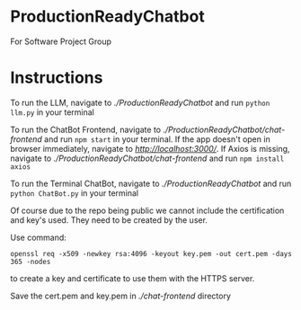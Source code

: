 # ProductionReadyChatbot
For Software Project Group




# Instructions

To run the LLM, navigate to *./ProductionReadyChatbot* and run ```python llm.py``` in your terminal


To run the ChatBot Frontend, navigate to *./ProductionReadyChatbot/chat-frontend* and run ```npm start``` in your terminal. If the app doesn't open in browser immediately, navigate to *[http://localhost:3000/](http://localhost:3000/)*. If Axios is missing, navigate to *./ProductionReadyChatbot/chat-frontend* and run ```npm install axios``` 


To run the Terminal ChatBot, navigate to *./ProductionReadyChatbot* and run ```python ChatBot.py``` in your terminal


Of course due to the repo being public we cannot include the certification and key's used. They need to be created by the user.


Use command:


```openssl req -x509 -newkey rsa:4096 -keyout key.pem -out cert.pem -days 365 -nodes``` 


to create a key and certificate to use them with the HTTPS server.


Save the cert.pem and key.pem in *./chat-frontend* directory
